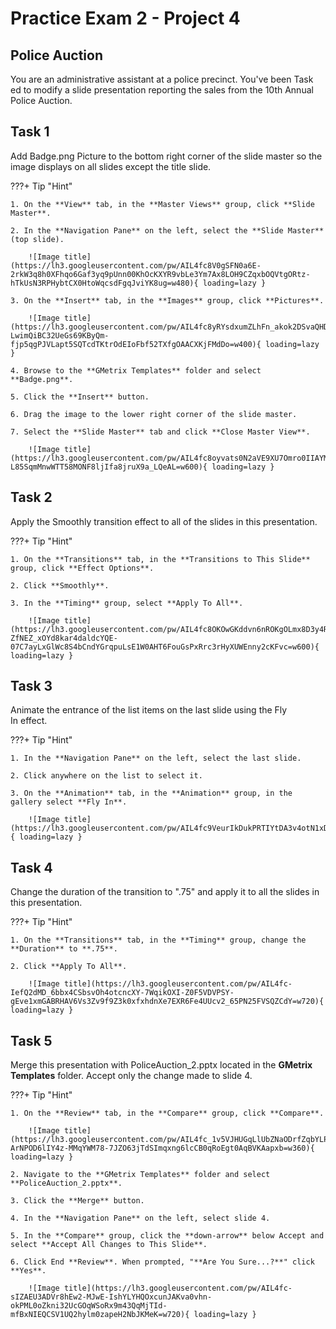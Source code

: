 # Practice Exam 2 - Project 4

## Police Auction
You are an administrative assistant at a police precinct. You've been Task ed to modify a slide presentation reporting the sales from the 10th Annual Police Auction.

## Task 1
 
Add Badge.png Picture to the bottom right corner of the slide master so the image displays on all slides except the title slide.

???+ Tip "Hint"

    1. On the **View** tab, in the **Master Views** group, click **Slide Master**.

    2. In the **Navigation Pane** on the left, select the **Slide Master** (top slide).

        ![Image title](https://lh3.googleusercontent.com/pw/AIL4fc8V0gSFN0a6E-2rkW3q8h0XFhqo6Gaf3yq9pUnn00KhOcKXYR9vbLe3Ym7Ax8LOH9CZqxbOQVtgORtz-hTkUsN3RPHybtCX0HtoWqcsdFgqJviYK8ug=w480){ loading=lazy }

    3. On the **Insert** tab, in the **Images** group, click **Pictures**.

        ![Image title](https://lh3.googleusercontent.com/pw/AIL4fc8yRYsdxumZLhFn_akok2DSvaQHD60JyabZMtdcUtmA-LwimQiBC32UeGs69KByQm-fjp5qgPJVLapt5SQTcdTKtrOdEIoFbf52TXfgOAACXKjFMdDo=w400){ loading=lazy }

    4. Browse to the **GMetrix Templates** folder and select **Badge.png**.

    5. Click the **Insert** button.

    6. Drag the image to the lower right corner of the slide master.

    7. Select the **Slide Master** tab and click **Close Master View**.

        ![Image title](https://lh3.googleusercontent.com/pw/AIL4fc8oyvats0N2aVE9XU7Omro0IIAYMGzajDKe4gbNpfkEQGTGCCTKbawcFqaZdkdAJk2XeqUzYhr43A-L85SqmMnwWTT58MONF8ljIfa8jruX9a_LQeAL=w600){ loading=lazy }

## Task 2

Apply the Smoothly transition effect to all of the slides in this presentation.

???+ Tip "Hint"

    1. On the **Transitions** tab, in the **Transitions to This Slide** group, click **Effect Options**.

    2. Click **Smoothly**.

    3. In the **Timing** group, select **Apply To All**.

        ![Image title](https://lh3.googleusercontent.com/pw/AIL4fc8OKOwGKddvn6nROKgOLmx8D3y4R-ZfNEZ_xOYd8kar4daldcYQE-07C7ayLxGlWc8S4bCndYGrqpuLsE1W0AHT6FouGsPxRrc3rHyXUWEnny2cKFvc=w600){ loading=lazy }

## Task 3

Animate the entrance of the list items on the last slide using the Fly In effect.

???+ Tip "Hint"

    1. In the **Navigation Pane** on the left, select the last slide.

    2. Click anywhere on the list to select it.

    3. On the **Animation** tab, in the **Animation** group, in the gallery select **Fly In**.

        ![Image title](https://lh3.googleusercontent.com/pw/AIL4fc9VeurIkDukPRTIYtDA3v4otN1xDd0XpVT3FowDHQRkWc9YVfU9GisJHPbT4TFUfRFP3sU9PuqKV5qOUY02PxlEMtjDeCUKl4_4X3yrjxkhvDv3LscJ=w600){ loading=lazy }

## Task 4

Change the duration of the transition to ".75" and apply it to all the slides in this presentation.

???+ Tip "Hint"

    1. On the **Transitions** tab, in the **Timing** group, change the **Duration** to **.75**.

    2. Click **Apply To All**.

        ![Image title](https://lh3.googleusercontent.com/pw/AIL4fc-IefQ2dMD_6bbx4CSbsvOh4otcncXY-7WqikOXI-Z0F5VDVPSY-gEve1xmGABRHAV6Vs3Zv9f9Z3k0xfxhdnXe7EXR6Fe4UUcv2_65PN25FVSQZCdY=w720){ loading=lazy }

## Task 5

Merge this presentation with PoliceAuction_2.pptx located in the **GMetrix Templates** folder. Accept only the change made to slide 4.

???+ Tip "Hint"

    1. On the **Review** tab, in the **Compare** group, click **Compare**.

        ![Image title](https://lh3.googleusercontent.com/pw/AIL4fc_1v5VJHUGqLlUbZNaODrfZqbYLPERA4RpooGM8ltgNd2L4K8QDYo-ArNPOD6lIY4z-MMqYWM78-7JZO63jTdSImqxng6lcCB0qRoEgt0AqBVKAapxb=w360){ loading=lazy }

    2. Navigate to the **GMetrix Templates** folder and select **PoliceAuction_2.pptx**.

    3. Click the **Merge** button.

    4. In the **Navigation Pane** on the left, select slide 4.

    5. In the **Compare** group, click the **down-arrow** below Accept and select **Accept All Changes to This Slide**.

    6. Click End **Review**. When prompted, "**Are You Sure...?**" click **Yes**.

        ![Image title](https://lh3.googleusercontent.com/pw/AIL4fc-sIZAEU3ADVr8hEw2-MJwE-IshYLYHQOxcunJAKva0vhn-okPML0oZkni32UcGOqWSoRx9m43QqMjTId-mfBxNIEQCSV1UQ2hylm0zapeH2NbJKMeK=w720){ loading=lazy }